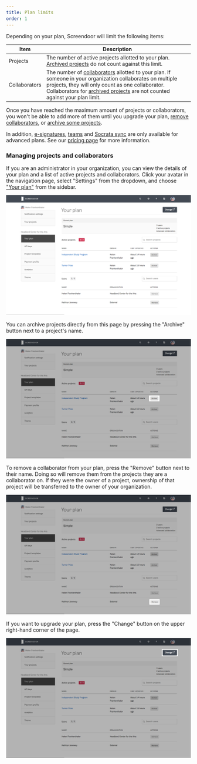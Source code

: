 ```yaml
---
title: Plan limits
order: 1
---
```


Depending on your plan, Screendoor will limit the following items:

| Item  | Description |
| ----- | ----- |
| Projects | The number of active projects allotted to your plan. [Archived projects](/articles/screendoor/projects/archiving_a_project.html) do not count against this limit. |
| Collaborators | The number of [collaborators](../collaboration/collaborators.html) allotted to your plan. If someone in your organization collaborates on multiple projects, they will only count as one collaborator. Collaborators for [archived projects](/articles/screendoor/projects/archiving_a_project.html) are not counted against your plan limit. |

Once you have reached the maximum amount of projects or collaborators, you won't be able to add more of them until you upgrade your plan, [remove collaborators](/articles/screendoor/collaboration/collaborators.html#removing-collaborators), or [archive some projects](/articles/screendoor/projects/archiving_a_project.html).

In addition, [e-signatures](../your_form/signatures.html), [teams](../collaboration/teams.html) and [Socrata sync](../integrations/socrata.html) are only available for advanced plans. See our [pricing page](https://www.dobt.co/screendoor/pricing/) for more information.

### Managing projects and collaborators

If you are an administrator in your organization, you can view the details of your plan and a list of active projects and collaborators. Click your avatar in the navigation page, select "Settings" from the dropdown, and choose ["Your plan"](https://screendoor.dobt.co/settings/plan) from the sidebar.

![The "Your plan" page](../images/plan_limits_1.png)

You can archive projects directly from this page by pressing the "Archive" button next to a project's name.

![Archiving a project](../images/plan_limits_2.png)

To remove a collaborator from your plan, press the "Remove" button next to their name. Doing so will remove them from the projects they are a collaborator on. If they were the owner of a project, ownership of that project will be transferred to the owner of your organization.

![Removing a collaborator](../images/plan_limits_3.png)

If you want to upgrade your plan, press the "Change" button on the upper right-hand corner of the page.

![Change button to the "Your organization" page](../images/plan_limits_4.png)
